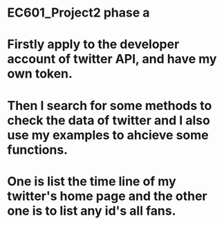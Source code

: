# EC601_Project2 phase a
# Firstly apply to the developer account of twitter API, and have my own token.
# Then I search for some methods to check the data of twitter and I also use my examples to ahcieve some functions.
# One is list the time line of my twitter's home page and the other one is to list any id's all fans.
